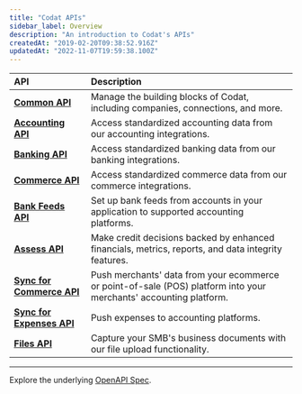 ```yaml
---
title: "Codat APIs"
sidebar_label: Overview
description: "An introduction to Codat's APIs"
createdAt: "2019-02-20T09:38:52.916Z"
updatedAt: "2022-11-07T19:59:38.100Z"
---
```


| API | Description |
| :- | :- |
| **[Common API](/codat-api)** | Manage the building blocks of Codat, including companies, connections, and more. |
| **[Accounting API](/accounting-api)** | Access standardized accounting data from our accounting integrations. |
| **[Banking API](/banking-api)** | Access standardized banking data from our banking integrations. |
| **[Commerce API](/commerce-api)** | Access standardized commerce data from our commerce integrations. |
| **[Bank Feeds API](/bank-feeds-api)** | Set up bank feeds from accounts in your application to supported accounting platforms. |
| **[Assess API](/assess-api)** | Make credit decisions backed by enhanced financials, metrics, reports, and data integrity features. |
| **[Sync for Commerce API](/accounting-api)** | Push merchants' data from your ecommerce or point-of-sale (POS) platform into your merchants' accounting platform. |
| **[Sync for Expenses API](/sync-for-expenses-api)** | Push expenses to accounting platforms. |
| **[Files API](/files-api)** | Capture your SMB's business documents with our file upload functionality. |

---

Explore the underlying [OpenAPI Spec](https://github.com/codatio/oas).
